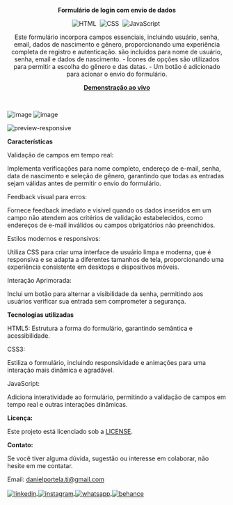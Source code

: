 <div align="center">

<b>Formulário de login com envio de dados</b>

![HTML](https://img.shields.io/badge/-HTML-0D1117?style=for-the-badge&logo=html5&labelColor=0D1117)&nbsp;
![CSS](https://img.shields.io/badge/-CSS-0D1117?style=for-the-badge&logo=CSS3&logoColor=blue&labelColor=0D1117)&nbsp;
![JavaScript](https://img.shields.io/badge/-javascript-0D1117?style=for-the-badge&logo=javascript&logoColor=yellow&labelColor=0D1117)&nbsp;

<p>Este formulário incorpora campos essenciais, incluindo usuário, senha, email, dados de nascimento e gênero, proporcionando uma experiência completa de registro e autenticação. são incluídos para nome de usuário, senha, email e dados de nascimento. - Ícones de opções são utilizados para permitir a escolha do gênero e das datas. - Um botão é adicionado para acionar o envio do formulário.</p>

<a href="https://submitloginform.netlify.app/" target="_blank"><strong>Demonstração ao vivo</strong></a>
</div><br>

![image](https://github.com/daniel-portela/login-form/assets/110783805/d1d57ce4-dbb1-4dd6-b31a-f4cdf56b67b7)
![image](https://github.com/daniel-portela/login-form/assets/110783805/39823d42-d466-4578-851e-51d9f3906e78)

![preview-responsive](https://github.com/daniel-portela/login-form/assets/110783805/f082b0bb-7722-43e7-9794-9bf081069512)

<b>Características</b>

Validação de campos em tempo real: 

Implementa verificações para nome completo, endereço de e-mail, senha, data de nascimento e seleção de gênero, garantindo que todas as entradas sejam válidas antes de permitir o envio do formulário.

Feedback visual para erros: 

Fornece feedback imediato e visível quando os dados inseridos em um campo não atendem aos critérios de validação estabelecidos, como endereços de e-mail inválidos ou campos obrigatórios não preenchidos.

Estilos modernos e responsivos: 

Utiliza CSS para criar uma interface de usuário limpa e moderna, que é responsiva e se adapta a diferentes tamanhos de tela, proporcionando uma experiência consistente em desktops e dispositivos móveis.


Interação Aprimorada: 

Inclui um botão para alternar a visibilidade da senha, permitindo aos usuários verificar sua entrada sem comprometer a segurança.

<b>Tecnologias utilizadas</b>

HTML5: Estrutura a forma do formulário, garantindo semântica e acessibilidade.

CSS3: 

Estiliza o formulário, incluindo responsividade e animações para uma interação mais dinâmica e agradável.

JavaScript: 

Adiciona interatividade ao formulário, permitindo a validação de campos em tempo real e outras interações dinâmicas.

<b>Licença:</b>

Este projeto está licenciado sob a [LICENSE](LICENSE).

<b>Contato:</b>

Se você tiver alguma dúvida, sugestão ou interesse em colaborar, não hesite em me contatar.

Email: <a href="mailto:danielportela.ti@gmail.com">danielportela.ti@gmail.com</a>

<a href="https://linkedin.com/in/danielengineer" target="_blank">
  <img align="center" src="https://img.shields.io/badge/ - LinkedIn-05122A?style=flat&logo=linkedin" alt="linkedin"/>
</a>
 <a href="https://instagram.com/danielengineer_" target="_blank">
 <img align="center" src="https://img.shields.io/badge/ - Instagram-05122A?style=flat&logo=instagram" alt="instagram"/>
</a>
 <a href="https://wa.me/77999109489" target="_blank">
 <img align="center" src="https://img.shields.io/badge/-Whatsapp-05122A?style=flat&logo=whatsapp" alt="whatsapp"/>
</a>
<a href="https://www.behance.net/danielengineer_" target="_blank">
 <img align="center" src="https://img.shields.io/badge/-behance-05122A?style=flat&logo=behance" alt="behance"/>
</a>

